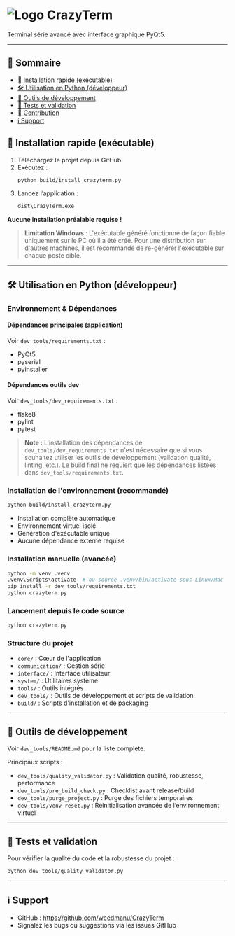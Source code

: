 # ![Logo](assets/CrazyTerm.ico) CrazyTerm

Terminal série avancé avec interface graphique PyQt5.

---

## 📑 Sommaire
- [🏁 Installation rapide (exécutable)](#-installation-rapide-exécutable)
- [🛠️ Utilisation en Python (développeur)](#-utilisation-en-python-développeur)
- [🧰 Outils de développement](#-outils-de-développement)
- [🧪 Tests et validation](#-tests-et-validation)
- [🤝 Contribution](#-contribution)
- [ℹ️ Support](#-support)

## 🏁 Installation rapide (exécutable)

1. Téléchargez le projet depuis GitHub
2. Exécutez :
    ```bash
    python build/install_crazyterm.py
    ```
3. Lancez l’application :
    ```cmd
    dist\CrazyTerm.exe
    ```

**Aucune installation préalable requise !**

> **Limitation Windows** : L'exécutable généré fonctionne de façon fiable uniquement sur le PC où il a été créé. Pour une distribution sur d'autres machines, il est recommandé de re-générer l'exécutable sur chaque poste cible.

---

## 🛠️ Utilisation en Python (développeur)

### Environnement & Dépendances

#### Dépendances principales (application)
Voir `dev_tools/requirements.txt` :
- PyQt5
- pyserial
- pyinstaller

#### Dépendances outils dev
Voir `dev_tools/dev_requirements.txt` :
- flake8
- pylint
- pytest

> **Note :** L'installation des dépendances de `dev_tools/dev_requirements.txt` n'est nécessaire que si vous souhaitez utiliser les outils de développement (validation qualité, linting, etc.). Le build final ne requiert que les dépendances listées dans `dev_tools/requirements.txt`.

### Installation de l'environnement (recommandé)
```bash
python build/install_crazyterm.py
```
- Installation complète automatique
- Environnement virtuel isolé
- Génération d'exécutable unique
- Aucune dépendance externe requise

### Installation manuelle (avancée)
```bash
python -m venv .venv
.venv\Scripts\activate  # ou source .venv/bin/activate sous Linux/Mac
pip install -r dev_tools/requirements.txt
python crazyterm.py
```

### Lancement depuis le code source
```bash
python crazyterm.py
```

### Structure du projet
- `core/` : Cœur de l'application
- `communication/` : Gestion série
- `interface/` : Interface utilisateur
- `system/` : Utilitaires système
- `tools/` : Outils intégrés
- `dev_tools/` : Outils de développement et scripts de validation
- `build/` : Scripts d'installation et de packaging

---

## 🧰 Outils de développement
Voir `dev_tools/README.md` pour la liste complète.

Principaux scripts :
- `dev_tools/quality_validator.py` : Validation qualité, robustesse, performance
- `dev_tools/pre_build_check.py` : Checklist avant release/build
- `dev_tools/purge_project.py` : Purge des fichiers temporaires
- `dev_tools/venv_reset.py` : Réinitialisation avancée de l’environnement virtuel

---

## 🧪 Tests et validation
Pour vérifier la qualité du code et la robustesse du projet :
```bash
python dev_tools/quality_validator.py
```

---

## ℹ️ Support
- GitHub : https://github.com/weedmanu/CrazyTerm
- Signalez les bugs ou suggestions via les issues GitHub
